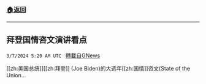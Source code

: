 ###  [:house:返回](README.md)
---


## 拜登国情咨文演讲看点
`3/7/2024 5:20 AM UTC ` [轉載自GNews](https://gnews.org/articles/2372862)

[[zh:美国总统]][[zh:拜登]] (Joe Biden)的大选年[[zh:国情]]咨文(State of the Union...

